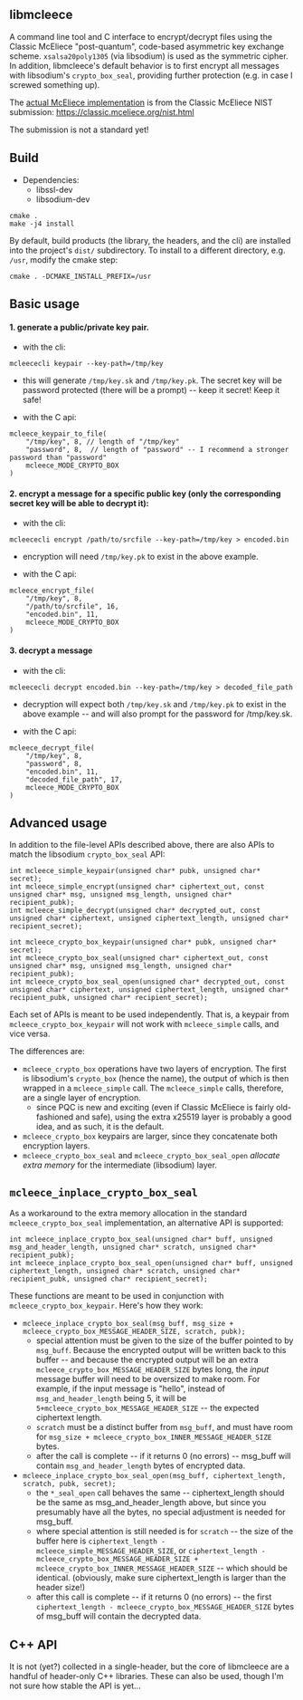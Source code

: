 ## libmcleece

A command line tool and C interface to encrypt/decrypt files using the Classic McEliece "post-quantum", code-based asymmetric key exchange scheme. `xsalsa20poly1305` (via libsodium) is used as the symmetric cipher. In addition, libmcleece's default behavior is to first encrypt all messages with libsodium's `crypto_box_seal`, providing further protection (e.g. in case I screwed something up).

The [actual McEliece implementation](./src/third_party_lib/mceliece6960119f) is from the Classic McEliece NIST submission:
https://classic.mceliece.org/nist.html

The submission is not a standard yet!

## Build

* Dependencies:
	* libssl-dev
	* libsodium-dev

```
cmake .
make -j4 install
```

By default, build products (the library, the headers, and the cli) are installed into the project's `dist/` subdirectory. To install to a different directory, e.g. `/usr`, modify the cmake step:
```
cmake . -DCMAKE_INSTALL_PREFIX=/usr
```

## Basic usage

#### 1. generate a public/private key pair.

* with the cli:
```
mcleececli keypair --key-path=/tmp/key
```
   * this will generate `/tmp/key.sk` and `/tmp/key.pk`. The secret key will be password protected (there will be a prompt) -- keep it secret! Keep it safe!

* with the C api:
```
mcleece_keypair_to_file(
    "/tmp/key", 8, // length of "/tmp/key"
    "password", 8,  // length of "password" -- I recommend a stronger password than "password"
    mcleece_MODE_CRYPTO_BOX
)
```

#### 2. encrypt a message for a specific public key (only the corresponding secret key will be able to decrypt it):

* with the cli:
```
mcleececli encrypt /path/to/srcfile --key-path=/tmp/key > encoded.bin
```
   * encryption will need `/tmp/key.pk` to exist in the above example.

* with the C api:
```
mcleece_encrypt_file(
    "/tmp/key", 8,
    "/path/to/srcfile", 16,
    "encoded.bin", 11,
    mcleece_MODE_CRYPTO_BOX
)
```

#### 3. decrypt a message

* with the cli:
```
mcleececli decrypt encoded.bin --key-path=/tmp/key > decoded_file_path
```
   * decryption will expect both `/tmp/key.sk` and `/tmp/key.pk` to exist in the above example -- and will also prompt for the password for /tmp/key.sk.

* with the C api:
```
mcleece_decrypt_file(
    "/tmp/key", 8,
    "password", 8,
    "encoded.bin", 11,
    "decoded_file_path", 17,
    mcleece_MODE_CRYPTO_BOX
)
```

## Advanced usage

In addition to the file-level APIs described above, there are also APIs to match the libsodium `crypto_box_seal` API:
```
int mcleece_simple_keypair(unsigned char* pubk, unsigned char* secret);
int mcleece_simple_encrypt(unsigned char* ciphertext_out, const unsigned char* msg, unsigned msg_length, unsigned char* recipient_pubk);
int mcleece_simple_decrypt(unsigned char* decrypted_out, const unsigned char* ciphertext, unsigned ciphertext_length, unsigned char* recipient_secret);

int mcleece_crypto_box_keypair(unsigned char* pubk, unsigned char* secret);
int mcleece_crypto_box_seal(unsigned char* ciphertext_out, const unsigned char* msg, unsigned msg_length, unsigned char* recipient_pubk);
int mcleece_crypto_box_seal_open(unsigned char* decrypted_out, const unsigned char* ciphertext, unsigned ciphertext_length, unsigned char* recipient_pubk, unsigned char* recipient_secret);
```

Each set of APIs is meant to be used independently. That is, a keypair from `mcleece_crypto_box_keypair` will not work with `mcleece_simple` calls, and vice versa.

The differences are:
* `mcleece_crypto_box` operations have two layers of encryption. The first is libsodium's `crypto_box` (hence the name), the output of which is then wrapped in a `mcleece_simple` call. The `mcleece_simple` calls, therefore, are a single layer of encryption.
   * since PQC is new and exciting (even if Classic McEliece is fairly old-fashioned and safe), using the extra x25519 layer is probably a good idea, and as such, it is the default.
* `mcleece_crypto_box` keypairs are larger, since they concatenate both encryption layers.
* `mcleece_crypto_box_seal` and `mcleece_crypto_box_seal_open` *allocate extra memory* for the intermediate (libsodium) layer.

## `mcleece_inplace_crypto_box_seal`
As a workaround to the extra memory allocation in the standard `mcleece_crypto_box_seal` implementation, an alternative API is supported:
```
int mcleece_inplace_crypto_box_seal(unsigned char* buff, unsigned msg_and_header_length, unsigned char* scratch, unsigned char* recipient_pubk);
int mcleece_inplace_crypto_box_seal_open(unsigned char* buff, unsigned ciphertext_length, unsigned char* scratch, unsigned char* recipient_pubk, unsigned char* recipient_secret);
```

These functions are meant to be used in conjunction with `mcleece_crypto_box_keypair`. Here's how they work:
* `mcleece_inplace_crypto_box_seal(msg_buff, msg_size + mcleece_crypto_box_MESSAGE_HEADER_SIZE, scratch, pubk);`
   * special attention must be given to the size of the buffer pointed to by `msg_buff`. Because the encrypted output will be written back to this buffer -- and because the encrypted output will be an extra `mcleece_crypto_box_MESSAGE_HEADER_SIZE` bytes long, the *input* message buffer will need to be oversized to make room. For example, if the input message is "hello", instead of `msg_and_header_length` being 5, it will be `5+mcleece_crypto_box_MESSAGE_HEADER_SIZE` -- the expected ciphertext length.
   * `scratch` must be a distinct buffer from `msg_buff`, and must have room for `msg_size + mcleece_crypto_box_INNER_MESSAGE_HEADER_SIZE` bytes.
   * after the call is complete -- if it returns 0 (no errors) -- msg_buff will contain `msg_and_header_length` bytes of encrypted data.
* `mcleece_inplace_crypto_box_seal_open(msg_buff, ciphertext_length, scratch, pubk, secret);`
   * the `*_seal_open` call behaves the same -- ciphertext_length should be the same as msg_and_header_length above, but since you presumably have all the bytes, no special adjustment is needed for msg_buff.
   * where special attention is still needed is for `scratch` -- the size of the buffer here is `ciphertext_length - mcleece_simple_MESSAGE_HEADER_SIZE`, or `ciphertext_length - mcleece_crypto_box_MESSAGE_HEADER_SIZE + mcleece_crypto_box_INNER_MESSAGE_HEADER_SIZE` -- which should be identical. (obviously, make sure ciphertext_length is larger than the header size!)
   * after this call is complete -- if it returns 0 (no errors) -- the first `ciphertext_length - mcleece_crypto_box_MESSAGE_HEADER_SIZE` bytes of msg_buff will contain the decrypted data.

## C++ API
It is not (yet?) collected in a single-header, but the core of libmcleece are a handful of header-only C++ libraries. These can also be used, though I'm not sure how stable the API is yet... 

